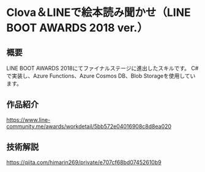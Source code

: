 # Clova＆LINEで絵本読み聞かせ（LINE BOOT AWARDS 2018 ver.）
## 概要
LINE BOOT AWARDS 2018にてファイナルステージに進出したスキルです。
C#で実装し、Azure Functions、Azure Cosmos DB、Blob Storageを使用しています。

## 作品紹介
https://www.line-community.me/awards/workdetail/5bb572e04016908c8d8ea020

## 技術解説
https://qiita.com/himarin269/private/e707cf68bd07452610b9
